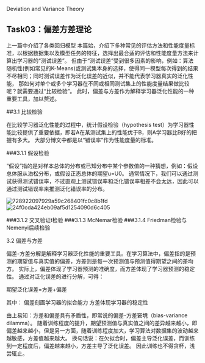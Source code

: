 Deviation and Variance Theory
## Task03：偏差方差理论

上一篇中介绍了各类回归模型
本篇始，介绍下多种常见的评估方法和性能度量标准，以根据数据集以及模型任务的特征，选择出最合适的评估和性能度量方法来计算出学习器的“测试误差”。
但由于“测试误差”受到很多因素的影响，例如：算法随机性(例如常见的K-Means)或测试集本身的选择，使得同一模型每次得到的结果不尽相同；同时测试误差作为泛化误差的近似，并不能代表学习器真实的泛化性能，
那如何对单个或多个学习器在不同或相同测试集上的性能度量结果做比较呢？就需要通过“比较检验”。
此时，偏差与方差作为解释学习器泛化性能的一种重要工具，加以赘述。

##3.1 比较检验

在比较学习器泛化性能的过程中，统计假设检验（hypothesis test）为学习器性能比较提供了重要依据，即若A在某测试集上的性能优于B，则A学习器比B好的把握有多大。 
大部分博文中都是以“错误率”作为性能度量的标准。

###3.1.1 假设检验

“假设”指的是对样本总体的分布或已知分布中某个参数值的一种猜想，例如：假设总体服从泊松分布，或假设正态总体的期望u=U0。
通常情况下，我们可以通过测试获得测试错误率，不过直观上测试错误率和泛化错误率相差不会太远，因此可以通过测试错误率来推测泛化错误率的分布。


![728922097929a59c268401fc0c8b1fd](https://user-images.githubusercontent.com/62379948/112012417-26455300-8b64-11eb-99a2-b2def4446f6e.png)
![24f0cda424eb09af5d1254090d6c405](https://user-images.githubusercontent.com/62379948/112012452-2ba29d80-8b64-11eb-9a05-32259d75db91.png)

###3.1.2 交叉验证t检验
###3.1.3 McNemar检验
###3.1.4 Friedman检验与Nemenyi后续检验

3.2 偏差与方差

偏差-方差分解是解释学习器泛化性能的重要工具。在学习算法中，偏差指的是预测的期望值与真实值的偏差，方差则是每一次预测值与预测值得期望之间的差均方。
实际上，偏差体现了学习器预测的准确度，而方差体现了学习器预测的稳定性。
通过对泛化误差的进行分解，可得：

期望泛化误差=方差+偏差

其中：
偏差刻画学习器的拟合能力
方差体现学习器的稳定性

由上易知：方差和偏差具有矛盾性，即常说的偏差-方差窘境（bias-variance dilamma）。
随着训练程度的提升，期望预测值与真实值之间的差异越来越小，即偏差越来越小，但是另一方面，随着训练程度加大，学习算法对数据集的波动越来越敏感，方差值越来越大。
换句话说：在欠拟合时，偏差主导泛化误差，而训练到一定程度后，偏差越来越小，方差主导了泛化误差。
因此训练也不得贪杯，浅尝辄止。
